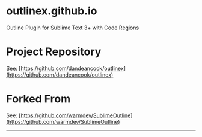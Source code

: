 outlinex.github.io
==================
Outline Plugin for Sublime Text 3+ with Code Regions


Project Repository
==================

See: [https://github.com/dandeancook/outlinex](https://github.com/dandeancook/outlinex)


Forked From
===========

See: [https://github.com/warmdev/SublimeOutline](https://github.com/warmdev/SublimeOutline)
___

